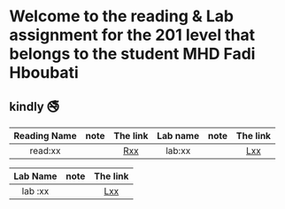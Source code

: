 #  Welcome to the reading & Lab assignment for the 201 level that belongs to the student **MHD Fadi Hboubati**
## kindly :no_smoking: 

| Reading Name      | note        |  The link                     |Lab name                       |   note  |    The link                         |
|    :---:          |    :----:   |   :----:                      | :---:                         |  :---:  |     :---:                           |
| read:xx           |             |[Rxx](http://github.com)       |    lab:xx                     |         |[Lxx](http://github.com)             |

| Lab Name   |      note      |  The link                |
|:---:       |:-------------: |:-----:                   |
| lab  :xx   |                | [Lxx](http://github.com) |

